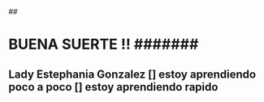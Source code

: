 ##<h1> BUENA SUERTE !!
  ####### <h2> Lady Estephania Gonzalez 
  [] estoy aprendiendo poco a poco 
  [] estoy aprendiendo rapido
